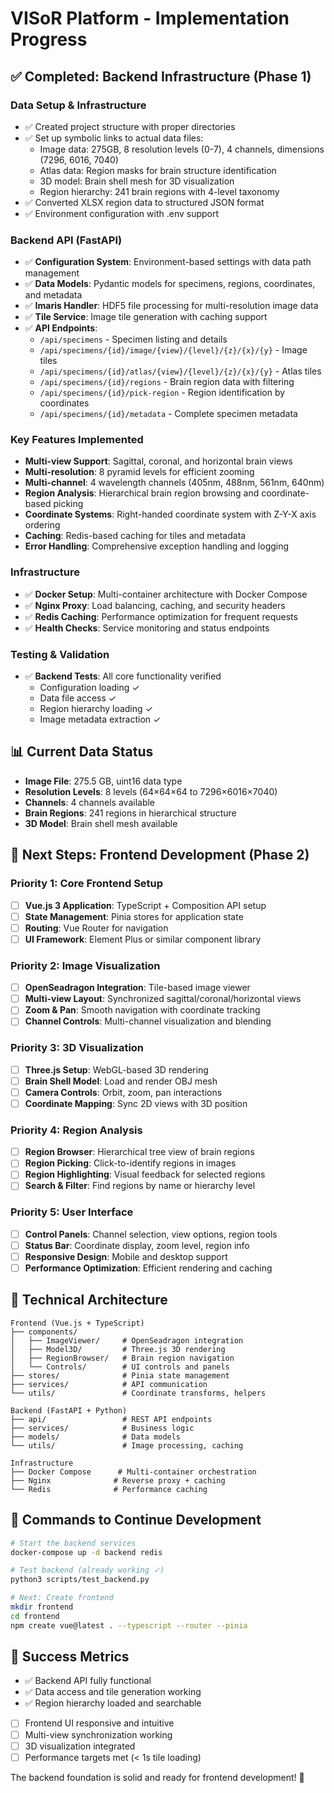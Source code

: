 # VISoR Platform - Implementation Progress

## ✅ Completed: Backend Infrastructure (Phase 1)

### Data Setup & Infrastructure
- ✅ Created project structure with proper directories
- ✅ Set up symbolic links to actual data files:
  - Image data: 275GB, 8 resolution levels (0-7), 4 channels, dimensions (7296, 6016, 7040)
  - Atlas data: Region masks for brain structure identification
  - 3D model: Brain shell mesh for 3D visualization
  - Region hierarchy: 241 brain regions with 4-level taxonomy
- ✅ Converted XLSX region data to structured JSON format
- ✅ Environment configuration with .env support

### Backend API (FastAPI)
- ✅ **Configuration System**: Environment-based settings with data path management
- ✅ **Data Models**: Pydantic models for specimens, regions, coordinates, and metadata
- ✅ **Imaris Handler**: HDF5 file processing for multi-resolution image data
- ✅ **Tile Service**: Image tile generation with caching support
- ✅ **API Endpoints**:
  - `/api/specimens` - Specimen listing and details
  - `/api/specimens/{id}/image/{view}/{level}/{z}/{x}/{y}` - Image tiles
  - `/api/specimens/{id}/atlas/{view}/{level}/{z}/{x}/{y}` - Atlas tiles
  - `/api/specimens/{id}/regions` - Brain region data with filtering
  - `/api/specimens/{id}/pick-region` - Region identification by coordinates
  - `/api/specimens/{id}/metadata` - Complete specimen metadata

### Key Features Implemented
- **Multi-view Support**: Sagittal, coronal, and horizontal brain views
- **Multi-resolution**: 8 pyramid levels for efficient zooming
- **Multi-channel**: 4 wavelength channels (405nm, 488nm, 561nm, 640nm)
- **Region Analysis**: Hierarchical brain region browsing and coordinate-based picking
- **Coordinate Systems**: Right-handed coordinate system with Z-Y-X axis ordering
- **Caching**: Redis-based caching for tiles and metadata
- **Error Handling**: Comprehensive exception handling and logging

### Infrastructure
- ✅ **Docker Setup**: Multi-container architecture with Docker Compose
- ✅ **Nginx Proxy**: Load balancing, caching, and security headers
- ✅ **Redis Caching**: Performance optimization for frequent requests
- ✅ **Health Checks**: Service monitoring and status endpoints

### Testing & Validation
- ✅ **Backend Tests**: All core functionality verified
  - Configuration loading ✓
  - Data file access ✓ 
  - Region hierarchy loading ✓
  - Image metadata extraction ✓

## 📊 Current Data Status
- **Image File**: 275.5 GB, uint16 data type
- **Resolution Levels**: 8 levels (64×64×64 to 7296×6016×7040)
- **Channels**: 4 channels available
- **Brain Regions**: 241 regions in hierarchical structure
- **3D Model**: Brain shell mesh available

## 🚀 Next Steps: Frontend Development (Phase 2)

### Priority 1: Core Frontend Setup
- [ ] **Vue.js 3 Application**: TypeScript + Composition API setup
- [ ] **State Management**: Pinia stores for application state
- [ ] **Routing**: Vue Router for navigation
- [ ] **UI Framework**: Element Plus or similar component library

### Priority 2: Image Visualization
- [ ] **OpenSeadragon Integration**: Tile-based image viewer
- [ ] **Multi-view Layout**: Synchronized sagittal/coronal/horizontal views
- [ ] **Zoom & Pan**: Smooth navigation with coordinate tracking
- [ ] **Channel Controls**: Multi-channel visualization and blending

### Priority 3: 3D Visualization
- [ ] **Three.js Setup**: WebGL-based 3D rendering
- [ ] **Brain Shell Model**: Load and render OBJ mesh
- [ ] **Camera Controls**: Orbit, zoom, pan interactions
- [ ] **Coordinate Mapping**: Sync 2D views with 3D position

### Priority 4: Region Analysis
- [ ] **Region Browser**: Hierarchical tree view of brain regions
- [ ] **Region Picking**: Click-to-identify regions in images
- [ ] **Region Highlighting**: Visual feedback for selected regions
- [ ] **Search & Filter**: Find regions by name or hierarchy level

### Priority 5: User Interface
- [ ] **Control Panels**: Channel selection, view options, region tools
- [ ] **Status Bar**: Coordinate display, zoom level, region info
- [ ] **Responsive Design**: Mobile and desktop support
- [ ] **Performance Optimization**: Efficient rendering and caching

## 🔧 Technical Architecture

```
Frontend (Vue.js + TypeScript)
├── components/
│   ├── ImageViewer/     # OpenSeadragon integration
│   ├── Model3D/         # Three.js 3D rendering
│   ├── RegionBrowser/   # Brain region navigation
│   └── Controls/        # UI controls and panels
├── stores/              # Pinia state management
├── services/            # API communication
└── utils/               # Coordinate transforms, helpers

Backend (FastAPI + Python)
├── api/                 # REST API endpoints
├── services/            # Business logic
├── models/              # Data models
└── utils/               # Image processing, caching

Infrastructure
├── Docker Compose      # Multi-container orchestration
├── Nginx              # Reverse proxy + caching
└── Redis              # Performance caching
```

## 📝 Commands to Continue Development

```bash
# Start the backend services
docker-compose up -d backend redis

# Test backend (already working ✓)
python3 scripts/test_backend.py

# Next: Create frontend
mkdir frontend
cd frontend
npm create vue@latest . --typescript --router --pinia
```

## 🎯 Success Metrics
- ✅ Backend API fully functional
- ✅ Data access and tile generation working
- ✅ Region hierarchy loaded and searchable
- [ ] Frontend UI responsive and intuitive
- [ ] Multi-view synchronization working
- [ ] 3D visualization integrated
- [ ] Performance targets met (< 1s tile loading)

The backend foundation is solid and ready for frontend development! 🚀
